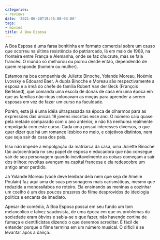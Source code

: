 ```yaml
---
categories:
- reviews
date: '2021-06-20T19:45:00-03:00'
tags:
- movies
title: A Boa Esposa
---
```


A Boa Esposa é uma farsa bonitinha em formato comercial sobre um causo que ocorreu na última resistência do patriarcado, lá em maio de 1968, na fronteira entre França e Alemanha, onde se faz chucrute, mas se fala francês. O mundo só melhorou ou piorou desde então, dependendo de quem responde (homem ou mulher).

Estamos na boa companhia de Juliette Binoche, Yolande Moreau, Noémie Lvovsky e Edouard Baer. A dupla Binoche e Moreau são respectivamente a esposa e a irmã do chefe de família Robert Van der Beck (François Berléand), que comanda uma escola de donas de casa em uma época em que as famílias não-ricas colocavam as moças para aprender a serem esposas em vez de fazer um curso na faculdade.

Porém, esta já é uma idéia ultrapassada na época de olharmos para as expressões das únicas 18 jovens inscritas esse ano. O número caiu quase pela metade comparado com o ano anterior, e não há nenhuma realmente empolgada com este curso. Cada uma possui interesses diversos, o que quer dizer que há um romance lésbico no meio, e objetivos distintos, nem que seja sair da casa dos pais.

Isso não impede a empolgação da matriarca da casa, uma Juliette Binoche tão autocentrada no seu papel de esposa e educadora que não consegue sair de seu personagem quando inevitavelmente as coisas começam a sair dos trilhos: revoltas avançam na capital francesa e ela redescobre um antigo amor perdido.

Já Yolande Moreau (você deve lembrar dela nem que seja de Amelie Poulain) faz aqui uma de suas personagens mais carismáticas, mesmo que reduzida a monossílabos no roteiro. Ela ensinando as meninas a cozinhar um coelho é um dos poucos prazeres do filme desprovidos de ideologia política e encanta de imediato.

Apesar de comédia, A Boa Esposa possui em seu fundo um tom melancólico e talvez saudosista, de uma época em que os problemas da sociedade eram óbvios e sabia-se o que fazer, não havendo cortina de fumaça e cientificistas dizendo o que devemos acreditar. É fácil de entender porque o filme termina em um número musical. O difícil é se levantar após a dança.
